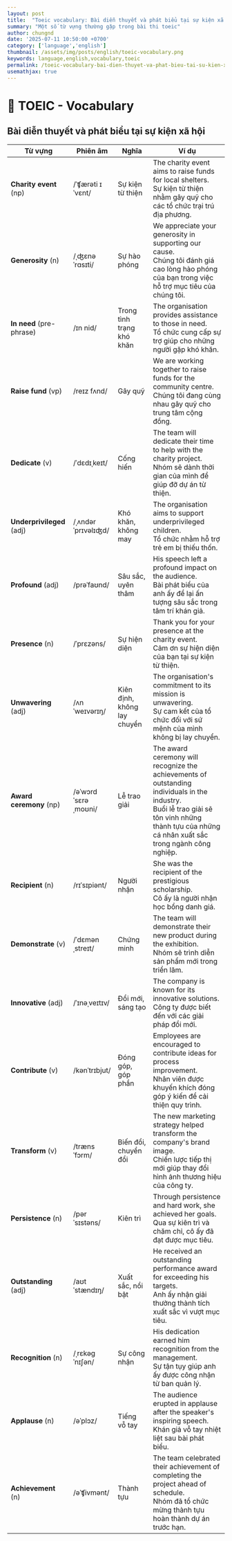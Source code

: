 ```yaml
---
layout: post
title:  "Toeic vocabulary: Bài diễn thuyết và phát biểu tại sự kiện xã hội"
summary: "Một số từ vựng thường gặp trong bài thi toeic"
author: chungnd
date: '2025-07-11 10:50:00 +0700'
category: ['language','english']
thumbnail: /assets/img/posts/english/toeic-vocabulary.png
keywords: language,english,vocabulary,toeic
permalink: /toeic-vocabulary-bai-dien-thuyet-va-phat-bieu-tai-su-kien-xa-hoi/
usemathjax: true
---
```


# 📘 TOEIC - Vocabulary
## Bài diễn thuyết và phát biểu tại sự kiện xã hội

| Từ vựng | Phiên âm | Nghĩa | Ví dụ |
|--------|----------|-------|-------|
| **Charity event** (np) | /ˈʧærəti ɪˈvɛnt/ | Sự kiện từ thiện | The charity event aims to raise funds for local shelters.<br>Sự kiện từ thiện nhằm gây quỹ cho các tổ chức trại trú địa phương. |
| **Generosity** (n) | /ˌʤɛnəˈrɑsɪti/ | Sự hào phóng | We appreciate your generosity in supporting our cause.<br>Chúng tôi đánh giá cao lòng hào phóng của bạn trong việc hỗ trợ mục tiêu của chúng tôi. |
| **In need** (pre-phrase) | /ɪn nid/ | Trong tình trạng khó khăn | The organisation provides assistance to those in need.<br>Tổ chức cung cấp sự trợ giúp cho những người gặp khó khăn. |
| **Raise fund** (vp) | /reɪz fʌnd/ | Gây quỹ | We are working together to raise funds for the community centre.<br>Chúng tôi đang cùng nhau gây quỹ cho trung tâm cộng đồng. |
| **Dedicate** (v) | /ˈdɛdɪˌkeɪt/ | Cống hiến | The team will dedicate their time to help with the charity project.<br>Nhóm sẽ dành thời gian của mình để giúp đỡ dự án từ thiện. |
| **Underprivileged** (adj) | /ˌʌndərˈprɪvəlɪʤd/ | Khó khăn, không may | The organisation aims to support underprivileged children.<br>Tổ chức nhằm hỗ trợ trẻ em bị thiếu thốn. |
| **Profound** (adj) | /prəˈfaʊnd/ | Sâu sắc, uyên thâm | His speech left a profound impact on the audience.<br>Bài phát biểu của anh ấy để lại ấn tượng sâu sắc trong tâm trí khán giả. |
| **Presence** (n) | /ˈprɛzəns/ | Sự hiện diện | Thank you for your presence at the charity event.<br>Cảm ơn sự hiện diện của bạn tại sự kiện từ thiện. |
| **Unwavering** (adj) | /ʌnˈweɪvərɪŋ/ | Kiên định, không lay chuyển | The organisation's commitment to its mission is unwavering.<br>Sự cam kết của tổ chức đối với sứ mệnh của mình không bị lay chuyển. |
| **Award ceremony** (np) | /əˈwɔrd ˈsɛrəˌmoʊni/ | Lễ trao giải | The award ceremony will recognize the achievements of outstanding individuals in the industry.<br>Buổi lễ trao giải sẽ tôn vinh những thành tựu của những cá nhân xuất sắc trong ngành công nghiệp. |
| **Recipient** (n) | /rɪˈsɪpiənt/ | Người nhận | She was the recipient of the prestigious scholarship.<br>Cô ấy là người nhận học bổng danh giá. |
| **Demonstrate** (v) | /ˈdɛmənˌstreɪt/ | Chứng minh | The team will demonstrate their new product during the exhibition.<br>Nhóm sẽ trình diễn sản phẩm mới trong triển lãm. |
| **Innovative** (adj) | /ˈɪnəˌveɪtɪv/ | Đổi mới, sáng tạo | The company is known for its innovative solutions.<br>Công ty được biết đến với các giải pháp đổi mới. |
| **Contribute** (v) | /kənˈtrɪbjut/ | Đóng góp, góp phần | Employees are encouraged to contribute ideas for process improvement.<br>Nhân viên được khuyến khích đóng góp ý kiến để cải thiện quy trình. |
| **Transform** (v) | /trænsˈfɔrm/ | Biến đổi, chuyển đổi | The new marketing strategy helped transform the company's brand image.<br>Chiến lược tiếp thị mới giúp thay đổi hình ảnh thương hiệu của công ty. |
| **Persistence** (n) | /pərˈsɪstəns/ | Kiên trì | Through persistence and hard work, she achieved her goals.<br>Qua sự kiên trì và chăm chỉ, cô ấy đã đạt được mục tiêu. |
| **Outstanding** (adj) | /aʊtˈstændɪŋ/ | Xuất sắc, nổi bật | He received an outstanding performance award for exceeding his targets.<br>Anh ấy nhận giải thưởng thành tích xuất sắc vì vượt mục tiêu. |
| **Recognition** (n) | /ˌrɛkəgˈnɪʃən/ | Sự công nhận | His dedication earned him recognition from the management.<br>Sự tận tụy giúp anh ấy được công nhận từ ban quản lý. |
| **Applause** (n) | /əˈplɔz/ | Tiếng vỗ tay | The audience erupted in applause after the speaker's inspiring speech.<br>Khán giả vỗ tay nhiệt liệt sau bài phát biểu. |
| **Achievement** (n) | /əˈʧivmənt/ | Thành tựu | The team celebrated their achievement of completing the project ahead of schedule.<br>Nhóm đã tổ chức mừng thành tựu hoàn thành dự án trước hạn. |
